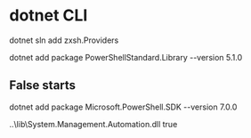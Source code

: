 # dotnet CLI

dotnet sln add zxsh.Providers

dotnet add package PowerShellStandard.Library --version 5.1.0

## False starts

dotnet add package Microsoft.PowerShell.SDK --version 7.0.0

  <ItemGroup>
    <Reference Include="System.Management.Automation">
      <HintPath>..\lib\System.Management.Automation.dll</HintPath>
      <Private>true</Private>
    </Reference>
  </ItemGroup>